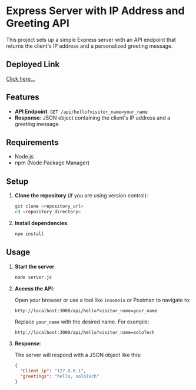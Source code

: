 # Express Server with IP Address and Greeting API

This project sets up a simple Express server with an API endpoint that returns the client's IP address and a personalized greeting message.
## Deployed Link
[Click here...](https://hngstage1-ca0u.onrender.com/api/hello?visitor_name=soloTech)

## Features

- **API Endpoint**: `GET /api/hello?visitor_name=your_name`
- **Response**: JSON object containing the client's IP address and a greeting message.

## Requirements

- Node.js
- npm (Node Package Manager)

## Setup

1. **Clone the repository** (if you are using version control):

    ```sh
    git clone <repository_url>
    cd <repository_directory>
    ```

2. **Install dependencies**:

    ```sh
    npm install
    ```

## Usage

1. **Start the server**:

    ```sh
    node server.js
    ```

2. **Access the API**:

    Open your browser or use a tool like `insomnia` or Postman to navigate to:

    ```
    http://localhost:3000/api/hello?visitor_name=your_name
    ```

    Replace `your_name` with the desired name. For example:

    ```
    http://localhost:3000/api/hello?visitor_name=soloTech
    ```

3. **Response**:

    The server will respond with a JSON object like this:

    ```json
    {
      "Client_ip": "127.0.0.1",
      "greetings": "hello, soloTech"
    }
    ```


